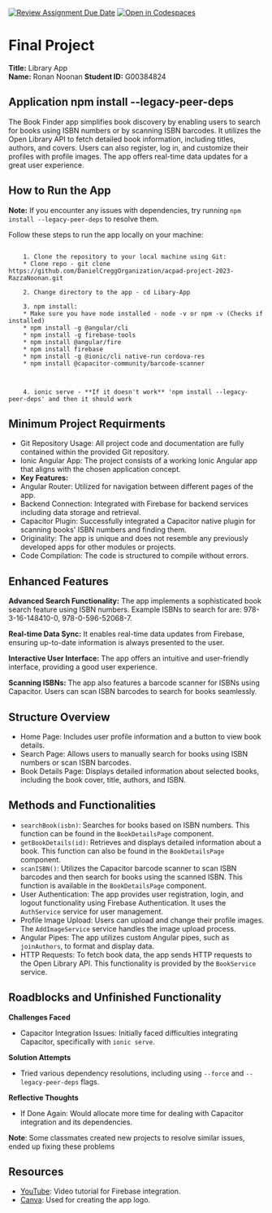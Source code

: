 [![Review Assignment Due Date](https://classroom.github.com/assets/deadline-readme-button-24ddc0f5d75046c5622901739e7c5dd533143b0c8e959d652212380cedb1ea36.svg)](https://classroom.github.com/a/HTlAZVnP)
[![Open in Codespaces](https://classroom.github.com/assets/launch-codespace-7f7980b617ed060a017424585567c406b6ee15c891e84e1186181d67ecf80aa0.svg)](https://classroom.github.com/open-in-codespaces?assignment_repo_id=13064466)
# Final Project

**Title:** Library App  
**Name:** Ronan Noonan
**Student ID:** G00384824 

## Application npm install --legacy-peer-deps

The Book Finder app simplifies book discovery by enabling users to search for books using ISBN numbers or by scanning ISBN barcodes. It utilizes the Open Library API to fetch detailed book information, including titles, authors, and covers. Users can also register, log in, and customize their profiles with profile images. The app offers real-time data updates for a great user experience.

## How to Run the App

**Note:** If you encounter any issues with dependencies, try running `npm install --legacy-peer-deps` to resolve them.

Follow these steps to run the app locally on your machine:
```

    1. Clone the repository to your local machine using Git: 
    * Clone repo - git clone https://github.com/DanielCreggOrganization/acpad-project-2023-RazzaNoonan.git

    2. Change directory to the app - cd Libary-App

    3. npm install:
    * Make sure you have node installed - node -v or npm -v (Checks if installed)
    * npm install -g @angular/cli
    * npm install -g firebase-tools
    * npm install @angular/fire
    * npm install firebase
    * npm install -g @ionic/cli native-run cordova-res
    * npm install @capacitor-community/barcode-scanner



    4. ionic serve - **If it doesn't work** 'npm install --legacy-peer-deps' and then it should work
```

## Minimum Project Requirments

- Git Repository Usage: All project code and documentation are fully contained within the provided Git repository.
- Ionic Angular App: The project consists of a working Ionic Angular app that aligns with the chosen application concept.
- **Key Features:**
- Angular Router: Utilized for navigation between different pages of the app.
- Backend Connection: Integrated with Firebase for backend services including data storage and retrieval.
- Capacitor Plugin: Successfully integrated a Capacitor native plugin for scanning books' ISBN numbers and finding them.
- Originality: The app is unique and does not resemble any previously developed apps for other modules or projects.
- Code Compilation: The code is structured to compile without errors.



## Enhanced Features

**Advanced Search Functionality:** The app implements a sophisticated book search feature using ISBN numbers. Example ISBNs to search for are: 978-3-16-148410-0, 978-0-596-52068-7.

**Real-time Data Sync:** It enables real-time data updates from Firebase, ensuring up-to-date information is always presented to the user.

**Interactive User Interface:** The app offers an intuitive and user-friendly interface, providing a good user experience. 

**Scanning ISBNs:** The app also features a barcode scanner for ISBNs using Capacitor. Users can scan ISBN barcodes to search for books seamlessly.


## Structure Overview
- Home Page: Includes user profile information and a button to view book details.
- Search Page: Allows users to manually search for books using ISBN numbers or scan ISBN barcodes.
- Book Details Page: Displays detailed information about selected books, including the book cover, title, authors, and ISBN.

## Methods and Functionalities
- `searchBook(isbn)`: Searches for books based on ISBN numbers. This function can be found in the `BookDetailsPage` component.
- `getBookDetails(id)`: Retrieves and displays detailed information about a book. This function can also be found in the `BookDetailsPage` component.
- `scanISBN()`: Utilizes the Capacitor barcode scanner to scan ISBN barcodes and then search for books using the scanned ISBN. This function is available in the `BookDetailsPage` component.
- User Authentication: The app provides user registration, login, and logout functionality using Firebase Authentication. It uses the `AuthService` service for user management.
- Profile Image Upload: Users can upload and change their profile images. The `AddImageService` service handles the image upload process.
- Angular Pipes: The app utilizes custom Angular pipes, such as `joinAuthors`, to format and display data.
- HTTP Requests: To fetch book data, the app sends HTTP requests to the Open Library API. This functionality is provided by the `BookService` service.



## Roadblocks and Unfinished Functionality

**Challenges Faced**
- Capacitor Integration Issues: Initially faced difficulties integrating Capacitor, specifically with `ionic serve`.

**Solution Attempts**
- Tried various dependency resolutions, including using `--force` and `--legacy-peer-deps` flags.

**Reflective Thoughts**
- If Done Again: Would allocate more time for dealing with Capacitor integration and its dependencies.

**Note**: Some classmates created new projects to resolve similar issues, ended up fixing these problems 


## Resources

- [YouTube](https://www.youtube.com/watch?v=Y0vH5Cm3HAk): Video tutorial for Firebase integration.
- [Canva](https://www.canva.com/): Used for creating the app logo.